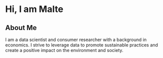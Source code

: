 # Hi, I am Malte

## About Me
I am a data scientist and consumer researcher with a background in economics.
I strive to leverage data to promote sustainable practices and create a positive impact on the environment and society.
